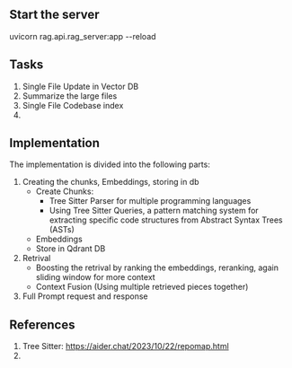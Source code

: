 ## Start the server
uvicorn rag.api.rag_server:app --reload


## Tasks
1. Single File Update in Vector DB
2. Summarize the large files
3. Single File Codebase index
4. 



## Implementation
The implementation is divided into the following parts:
1. Creating the chunks, Embeddings, storing in db
   - Create Chunks:
      - Tree Sitter Parser for multiple programming languages
      - Using Tree Sitter Queries, a pattern matching system for extracting specific code structures from Abstract Syntax Trees (ASTs)
   - Embeddings
   - Store in Qdrant DB
2. Retrival 
    - Boosting the retrival by ranking the embeddings, reranking, again sliding window for more context
    - Context Fusion (Using multiple retrieved pieces together)
3. Full Prompt request and response


## References
1. Tree Sitter: https://aider.chat/2023/10/22/repomap.html
2. 